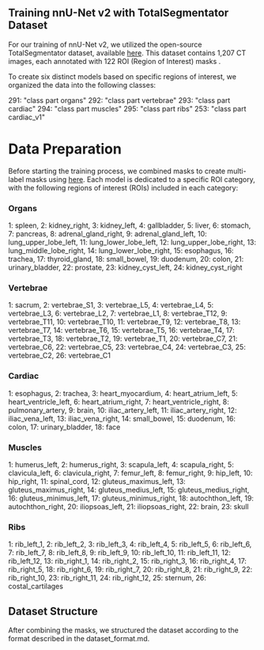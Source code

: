## Training nnU-Net v2 with TotalSegmentator Dataset
For our training of nnU-Net v2, we utilized the open-source TotalSegmentator dataset, available [here](https://statics.teams.cdn.office.net/evergreen-assets/safelinks/1/atp-safelinks.html). This dataset contains 1,207 CT images, each annotated with 122 ROI (Region of Interest) masks .

To create six distinct models based on specific regions of interest, we organized the data into the following classes:

291: "class part organs"
292: "class part vertebrae"
293: "class part cardiac"
294: "class part muscles"
295: "class part ribs"
253: "class part cardiac_v1"

# Data Preparation
Before starting the training process, we combined masks to create multi-label masks using [here](../combine_masks.py). Each model is dedicated to a specific ROI category, with the following regions of interest (ROIs) included in each category:

### Organs
1: spleen, 2: kidney_right, 3: kidney_left, 4: gallbladder, 5: liver, 6: stomach,
7: pancreas, 8: adrenal_gland_right, 9: adrenal_gland_left, 10: lung_upper_lobe_left,
11: lung_lower_lobe_left, 12: lung_upper_lobe_right, 13: lung_middle_lobe_right,
14: lung_lower_lobe_right, 15: esophagus, 16: trachea, 17: thyroid_gland,
18: small_bowel, 19: duodenum, 20: colon, 21: urinary_bladder, 22: prostate,
23: kidney_cyst_left, 24: kidney_cyst_right

### Vertebrae
1: sacrum, 2: vertebrae_S1, 3: vertebrae_L5, 4: vertebrae_L4, 5: vertebrae_L3,
6: vertebrae_L2, 7: vertebrae_L1, 8: vertebrae_T12, 9: vertebrae_T11, 10: vertebrae_T10,
11: vertebrae_T9, 12: vertebrae_T8, 13: vertebrae_T7, 14: vertebrae_T6, 15: vertebrae_T5,
16: vertebrae_T4, 17: vertebrae_T3, 18: vertebrae_T2, 19: vertebrae_T1, 20: vertebrae_C7,
21: vertebrae_C6, 22: vertebrae_C5, 23: vertebrae_C4, 24: vertebrae_C3, 25: vertebrae_C2,
26: vertebrae_C1

### Cardiac
1: esophagus, 2: trachea, 3: heart_myocardium, 4: heart_atrium_left, 5: heart_ventricle_left,
6: heart_atrium_right, 7: heart_ventricle_right, 8: pulmonary_artery, 9: brain,
10: iliac_artery_left, 11: iliac_artery_right, 12: iliac_vena_left, 13: iliac_vena_right,
14: small_bowel, 15: duodenum, 16: colon, 17: urinary_bladder, 18: face

### Muscles
1: humerus_left, 2: humerus_right, 3: scapula_left, 4: scapula_right, 5: clavicula_left,
6: clavicula_right, 7: femur_left, 8: femur_right, 9: hip_left, 10: hip_right, 11: spinal_cord,
12: gluteus_maximus_left, 13: gluteus_maximus_right, 14: gluteus_medius_left,
15: gluteus_medius_right, 16: gluteus_minimus_left, 17: gluteus_minimus_right,
18: autochthon_left, 19: autochthon_right, 20: iliopsoas_left, 21: iliopsoas_right,
22: brain, 23: skull

### Ribs
1: rib_left_1, 2: rib_left_2, 3: rib_left_3, 4: rib_left_4, 5: rib_left_5, 6: rib_left_6,
7: rib_left_7, 8: rib_left_8, 9: rib_left_9, 10: rib_left_10, 11: rib_left_11, 12: rib_left_12,
13: rib_right_1, 14: rib_right_2, 15: rib_right_3, 16: rib_right_4, 17: rib_right_5,
18: rib_right_6, 19: rib_right_7, 20: rib_right_8, 21: rib_right_9, 22: rib_right_10,
23: rib_right_11, 24: rib_right_12, 25: sternum, 26: costal_cartilages

## Dataset Structure
After combining the masks, we structured the dataset according to the format described in the dataset_format.md.

